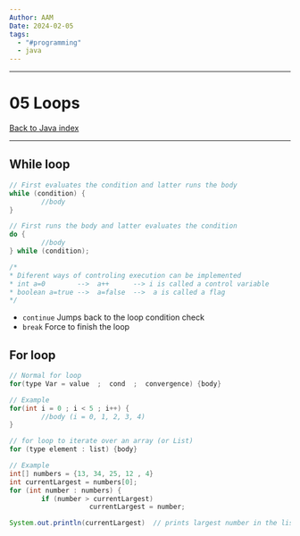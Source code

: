 ```yaml
---
Author: AAM
Date: 2024-02-05
tags:
  - "#programming"
  - java
---
```

---
# 05 Loops

[Back to Java index](../JAVA.md)

---

## While loop

```java
// First evaluates the condition and latter runs the body
while (condition) {
		//body
}

// First runs the body and latter evaluates the condition
do {
		//body
} while (condition);

/*
* Diferent ways of controling execution can be implemented
* int a=0        -->  a++      --> i is called a control variable
* boolean a=true -->  a=false  -->  a is called a flag
*/
```

- `continue` Jumps back to the loop condition check
- `break` Force to finish the loop

## For loop

```java
// Normal for loop
for(type Var = value  ;  cond  ;  convergence) {body}

// Example
for(int i = 0 ; i < 5 ; i++) {
		//body (i = 0, 1, 2, 3, 4)
}

// for loop to iterate over an array (or List)
for (type element : list) {body}

// Example
int[] numbers = {13, 34, 25, 12 , 4}
int currentLargest = numbers[0];
for (int number : numbers) {
		if (number > currentLargest)
					currentLargest = number;

System.out.println(currentLargest)  // prints largest number in the list
```
